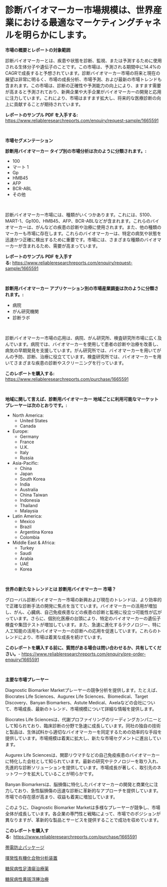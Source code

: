 <p><h1>診断バイオマーカー市場規模は、世界産業における最適なマーケティングチャネルを明らかにします。</h1></p><p><strong>市場の概要とレポートの対象範囲</strong></p>
<p><p>診断バイオマーカーとは、疾患や状態を診断、監視、または予測するために使用される生体分子や遺伝子のことです。この市場は、予測される期間中に14.4%のCAGRで成長すると予想されています。診断バイオマーカー市場の将来と現在の展望は非常に明るく、市場の成長分析、市場予測、および最新の市場トレンドも含まれます。この市場は、診断の正確性や予測能力の向上により、ますます需要が高まると予測されており、新興企業や大手企業がバイオマーカーの開発と応用に注力しています。これにより、市場はますます拡大し、将来的な医療診断の向上に貢献することが期待されています。</p></p>
<p><strong>レポートのサンプル PDF を入手する:</strong> <a href="https://www.reliableresearchreports.com/enquiry/request-sample/1665591">https://www.reliableresearchreports.com/enquiry/request-sample/1665591</a></p>
<p>&nbsp;</p>
<p><strong>市場セグメンテーション</strong></p>
<p><strong>診断用バイオマーカー タイプ別の市場分析は次のように分類されます。:</strong></p>
<p><ul><li>100</li><li>マート 1</li><li>Gp</li><li>HMB45</li><li>AFP</li><li>BCR-ABL</li><li>その他</li></ul></p>
<p>&nbsp;</p>
<p><p>診断バイオマーカー市場には、種類がいくつかあります。これには、S100、MART-1、Gp100、HMB45、AFP、BCR-ABLなどが含まれます。これらのバイオマーカーは、がんなどの疾患の診断や治療に使用されます。また、他の種類のマーカーも市場に存在します。これらのバイオマーカーは、特定の病気や状態を迅速かつ正確に検出するために重要です。市場には、さまざまな種類のバイオマーカーが含まれるため、需要が高まっています。</p></p>
<p><strong>レポートのサンプル PDF を入手する:</strong>&nbsp;<a href="https://www.reliableresearchreports.com/enquiry/request-sample/1665591">https://www.reliableresearchreports.com/enquiry/request-sample/1665591</a></p>
<p>&nbsp;</p>
<p><strong> 診断用バイオマーカー アプリケーション別の市場産業調査は次のように分類されます。:</strong></p>
<p><ul><li>病院</li><li>がん研究機関</li><li>診断ラボ</li></ul></p>
<p>&nbsp;</p>
<p><p>診断バイオマーカー市場の応用は、病院、がん研究所、検査研究所市場に広く及んでいます。病院では、バイオマーカーを使用して患者の診断や治療を改善し、病気の早期発見を支援しています。がん研究所では、バイオマーカーを用いてがんの予防、診断、治療に役立てています。検査研究所では、バイオマーカーを用いてさまざまな疾患の診断やスクリーニングを行っています。</p></p>
<p><strong>このレポートを購入する:</strong>&nbsp; <a href="https://www.reliableresearchreports.com/purchase/1665591">https://www.reliableresearchreports.com/purchase/1665591</a></p>
<p>&nbsp;</p>
<p><strong>地域に関して言えば、診断用バイオマーカー 地域ごとに利用可能なマーケットプレーヤーは次のとおりです。:</strong></p>
<p><ul>
    <li>
        North America:
        <ul>
            <li>United States</li>
            <li>Canada</li>
        </ul>
    </li>
    <li>
        Europe:
        <ul>
            <li>Germany</li>
            <li>France</li>
            <li>U.K.</li>
            <li>Italy</li>
            <li>Russia</li>
        </ul>
    </li>
    <li>
        Asia-Pacific:
        <ul>
            <li>China</li>
            <li>Japan</li>
            <li>South Korea</li>
            <li>India</li>
            <li>Australia</li>
            <li>China Taiwan</li>
            <li>Indonesia</li>
            <li>Thailand</li>
            <li>Malaysia</li>
        </ul>
    </li>
    <li>
        Latin America:
        <ul>
            <li>Mexico</li>
            <li>Brazil</li>
            <li>Argentina Korea</li>
            <li>Colombia</li>
        </ul>
    </li>
    <li>
        Middle East & Africa:
        <ul>
            <li>Turkey</li>
            <li>Saudi</li>
            <li>Arabia</li>
            <li>UAE</li>
            <li>Korea</li>
        </ul>
    </li>
    </ul></p>
<p>&nbsp;</p>
<p><strong>世界の新たなトレンドとは 診断用バイオマーカー 市場？</strong></p>
<p><p>グローバル診断バイオマーカー市場の新興および現在のトレンドは、より効率的で正確な診断手法の開発に焦点を当てています。バイオマーカーの活用が増加し、がん、心臓病、自己免疫疾患などの疾患の診断と監視に役立つ可能性が広がっています。さらに、個別化医療の台頭により、特定のバイオマーカーの遺伝子検査や集団テストが増加しています。また、急速に進化するテクノロジー、特に人工知能の活用もバイオマーカーの診断への応用を促進しています。これらのトレンドにより、市場は着実な成長を続けています。</p></p>
<p><strong>このレポートを購入する前に、質問がある場合は問い合わせるか、共有してください。</strong>- <a href="https://www.reliableresearchreports.com/enquiry/pre-order-enquiry/1665591">https://www.reliableresearchreports.com/enquiry/pre-order-enquiry/1665591</a></p>
<p>&nbsp;</p>
<p><strong>主要な市場プレーヤー</strong></p>
<p><p>Diagnostic Biomarker Marketプレーヤーの競争分析を提供します。たとえば、Biocrates Life Sciences、Augurex Life Sciences、Biomedical、Target Discovery、Banyan Biomarkers、Astute Medical、Axelaなどの会社について、市場成長、最新のトレンド、市場規模について詳細な情報を提供します。</p><p>Biocrates Life Sciencesは、代謝プロファイリングのリーディングカンパニーとして知られており、臨床診断の分野で急速に成長しています。同社の独自の技術と製品は、生体試料から適切なバイオマーカーを同定するための効率的な手段を提供しています。市場規模は着実に拡大し、新たな市場セグメントに進出しています。</p><p>Augurex Life Sciencesは、関節リウマチなどの自己免疫疾患のバイオマーカーに特化した会社として知られています。最新の研究やテクノロジーを取り入れ、先進的な診断ソリューションを提供しています。市場成長が著しく、取引先のネットワークを拡大していることが明らかです。</p><p>Banyan Biomarkersは、脳損傷に特化したバイオマーカーの開発と商業化に注力しており、急性脳損傷の迅速な診断に革新的なアプローチを提供しています。市場での存在感が高まり、収益も着実に増加しています。</p><p>このように、Diagnostic Biomarker Marketは多様なプレーヤーが競争し、市場全体が成長しています。各企業の専門性と戦略によって、市場でのポジションが異なりますが、革新的な製品とサービスを提供することで成功を収めています。</p></p>
<p><strong>このレポートを購入する:</strong>&nbsp;&nbsp;<a href="https://www.reliableresearchreports.com/purchase/1665591">https://www.reliableresearchreports.com/purchase/1665591</a></p>
<p><p><a href="https://medium.com/@lewis15david/%E3%82%A2%E3%83%B3%E3%83%81%E3%82%B9%E3%82%BF%E3%83%86%E3%82%A3%E3%83%83%E3%82%AF%E3%83%91%E3%83%83%E3%82%B1%E3%83%BC%E3%82%B8%E3%83%B3%E3%82%B0%E5%B8%82%E5%A0%B4%E3%81%AF-2031%E5%B9%B4%E3%81%BE%E3%81%A7%E3%81%AE%E4%BA%88%E6%B8%AC%E3%81%95%E3%82%8C%E3%82%8B%E5%B8%82%E5%A0%B4%E3%82%B7%E3%82%A7%E3%82%A2-%E3%82%B5%E3%82%A4%E3%82%BA-%E3%81%8A%E3%82%88%E3%81%B3%E4%BA%88%E6%B8%AC%E3%81%AB%E7%84%A6%E7%82%B9%E3%82%92%E5%BD%93%E3%81%A6%E3%81%A6%E3%81%84%E3%81%BE%E3%81%99-0213047d2e32">帯電防止パッケージ</a></p><p><a href="https://medium.com/@rockcod61/%E3%83%87%E3%82%B3%E3%83%BC%E3%83%87%E3%82%A3%E3%83%B3%E3%82%B0-voc-%E3%82%A2%E3%83%8A%E3%83%A9%E3%82%A4%E3%82%B6%E3%83%BC%E5%B8%82%E5%A0%B4%E3%81%AE%E3%83%A1%E3%83%88%E3%83%AA%E3%82%AF%E3%82%B9-%E5%B8%82%E5%A0%B4%E3%82%B7%E3%82%A7%E3%82%A2-%E3%83%88%E3%83%AC%E3%83%B3%E3%83%89-%E3%81%8A%E3%82%88%E3%81%B3%E6%88%90%E9%95%B7%E3%83%91%E3%82%BF%E3%83%BC%E3%83%B3-25456647f7c1">揮発性有機化合物分析装置</a></p><p><a href="https://github.com/marbadji/Market-Research-Report-List-1/blob/main/545898514828.md">糖尿病性足潰瘍治療薬</a></p><p><a href="https://github.com/KaydenJohns1964/Market-Research-Report-List-1/blob/main/350028514829.md">糖尿病性黄斑浮腫治療</a></p></p>